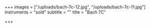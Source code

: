 +++
images = ["/uploads/bach-7c-12.jpg", "/uploads/bach-7c-11.jpg"]
instruments = "sold"
subtitle = ""
title = "Bach 7C"

+++
